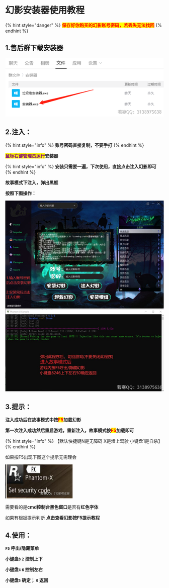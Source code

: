 # 幻影安装器使用教程

{% hint style="danger" %}
<mark style="color:red;">**保存好你购买的幻影账号密码，若丢失无法找回**</mark>
{% endhint %}

## **1.售后群下载安装器**

![](<../../.gitbook/assets/image (22).png>)

## **2.注入：**

{% hint style="info" %}
**账号密码直接复制，不要手打**
{% endhint %}

<mark style="color:purple;">**鼠标右键管理员运行**</mark>**安装器**

{% hint style="info" %}
**安装只需要一遍，下次使用，直接点击注入幻影即可**
{% endhint %}

**故事模式下注入，弹出黑框**

**按照下图操作：**

![](<../../.gitbook/assets/image (61).png>)

## **3.提示：**

**注入成功后在故事模式中按**<mark style="color:red;">**F5**</mark>**加载幻影**

**第一次注入成功然后重启游戏，重新注入，故事模式按**<mark style="color:red;">**F5**</mark>**加载即可**

{% hint style="info" %}
【默认快捷键N是无障碍  X是墙上驾驶  小键盘1是自杀】
{% endhint %}

如果按F5出现下图这个提示无需理会

![](<../../.gitbook/assets/image (51).png>)

需要看的是**cmd控制台黑色窗口**是否有**红色字体**

如果有根据提示判断 **点击查看幻影按F5提示教程**

## **4.使用：**

**`F5` 呼出/隐藏菜单**

**小键盘`8`  `2` 控制上下**

**小键盘`4`  `6` 控制左右**

**小键盘`5` 确定； `0` 返回**
